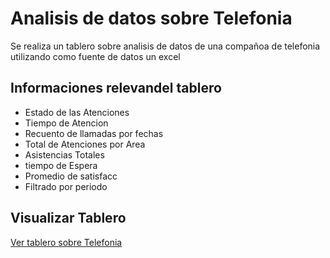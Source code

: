 # Analisis de datos sobre Telefonia

Se realiza un tablero sobre analisis de datos de una compañoa de telefonia utilizando como fuente de datos un excel

## Informaciones relevandel tablero

- Estado de las Atenciones
- Tiempo de Atencion 
- Recuento de llamadas por fechas
- Total de Atenciones por Area
- Asistencias Totales
- tiempo de Espera
- Promedio de satisfacc 
- Filtrado por periodo

## Visualizar Tablero
[Ver tablero sobre Telefonia](https://link-url-here.org)
